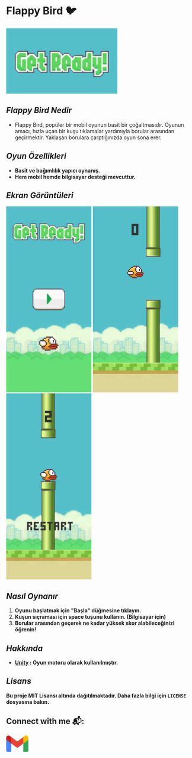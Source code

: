 # Flappy Bird 🐦

<div sytle = "display : flez:">
    <img src="https://github.com/BilalGns/Flappy-Bird/blob/main/assets/Image/Fp/GetReady.jpg" alt = "GetReady" width = "300" height="176">
</div>
<p/>
          
</p>

 ## *Flappy Bird Nedir*   
 - Flappy Bird, popüler bir mobil oyunun basit bir çoğaltmasıdır. Oyunun amacı, hızla uçan bir kuşu tıklamalar yardımıyla borular arasından geçirmektir. Yaklaşan borulara çarptığınızda oyun sona erer.


## *Oyun Özellikleri*

- **Basit ve bağımlılık yapıcı oynanış.**
- **Hem mobil hemde bilgisayar desteği mevcuttur.**

## *Ekran Görüntüleri*

<div sytle = "display : flex;">
    <img src="https://github.com/BilalGns/Flappy-Bird/blob/main/assets/Image/Fp/Flappy.jpg" alt="Resim 1" width="230" height="500">
    <img src="https://github.com/BilalGns/Flappy-Bird/blob/main/assets/Image/Fp/Flappy2.jpg" alt="Resim 2" width="230" height="500">
    <img src="https://github.com/BilalGns/Flappy-Bird/blob/main/assets/Image/Fp/Flappy3.jpg" alt="Resim 3" width="230" height="500">
</div>

## *Nasıl Oynanır*

1. **Oyunu başlatmak için "Başla" düğmesine tıklayın.**
2. **Kuşun sıçraması için space tuşunu kullanın. (Bilgisayar için)**
3. **Borular arasından geçerek ne kadar yüksek skor alabileceğinizi öğrenin!**

## *Hakkında*

- **[Unity](https://unity.com/) : Oyun motoru olarak kullanılmıştır.**


## *Lisans*

**Bu proje MIT Lisansı altında dağıtılmaktadır. Daha fazla bilgi için `LICENSE` dosyasına bakın.**

## Connect with  me 📬:

<a href="mailto:bilalgunes.dev@gmail.com" target="blank">
<img src="https://github.com/mahiiverse1/mahiiverse1/blob/main/Gmail_Logo_256px.png"   align="center"   width="60"/>
</a>

